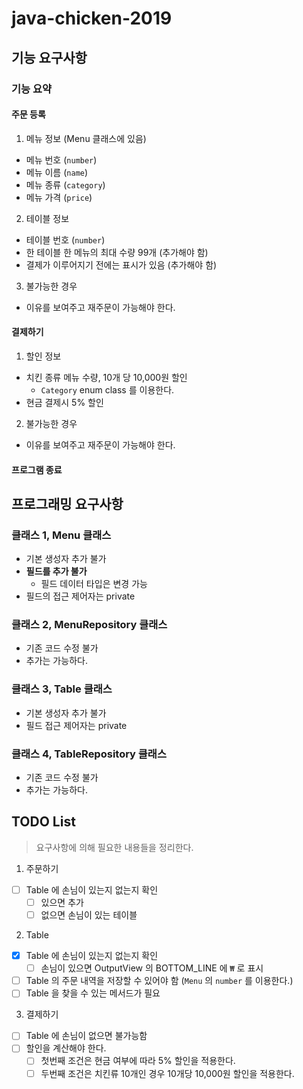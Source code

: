 # java-chicken-2019

## 기능 요구사항

### 기능 요약

#### 주문 등록
1. 메뉴 정보 (Menu 클래스에 있음)
- 메뉴 번호 (``number``)
- 메뉴 이름 (``name``)
- 메뉴 종류 (``category``)
- 메뉴 가격 (``price``)

2. 테이블 정보
- 테이블 번호 (``number``)
- 한 테이블 한 메뉴의 최대 수량 99개 (추가해야 함)
- 결제가 이루어지기 전에는 표시가 있음 (추가해야 함)

3. 불가능한 경우
- 이유를 보여주고 재주문이 가능해야 한다.

#### 결제하기
1. 할인 정보
- 치킨 종류 메뉴 수량, 10개 당 10,000원 할인
    - ``Category`` enum class 를 이용한다.
- 현금 결제시 5% 할인

2. 불가능한 경우
- 이유를 보여주고 재주문이 가능해야 한다.

#### 프로그램 종료

## 프로그래밍 요구사항

### 클래스 1, Menu 클래스

- 기본 생성자 추가 불가
- **필드를 추가 불가**
    - 필드 데이터 타입은 변경 가능
- 필드의 접근 제어자는 private

### 클래스 2, MenuRepository 클래스

- 기존 코드 수정 불가
- 추가는 가능하다.

### 클래스 3, Table 클래스

- 기본 생성자 추가 불가
- 필드 접근 제어자는 private 

### 클래스 4, TableRepository 클래스

- 기존 코드 수정 불가
- 추가는 가능하다.

## TODO List

> 요구사항에 의해 필요한 내용들을 정리한다.

1. 주문하기
- [ ] Table 에 손님이 있는지 없는지 확인
    - [ ] 있으면 추가
    - [ ] 없으면 손님이 있는 테이블

2. Table
- [x] Table 에 손님이 있는지 없는지 확인
    - [ ] 손님이 있으면 OutputView 의 BOTTOM_LINE 에 `₩` 로 표시
- [ ] Table 의 주문 내역을 저장할 수 있어야 함 (``Menu`` 의 ``number`` 를 이용한다.)
- [ ] Table 을 찾을 수 있는 메서드가 필요

3. 결제하기
- [ ] Table 에 손님이 없으면 불가능함
- [ ] 할인을 계산해야 한다.
    - [ ] 첫번째 조건은 현금 여부에 따라 5% 할인을 적용한다.
    - [ ] 두번째 조건은 치킨류 10개인 경우 10개당 10,000원 할인을 적용한다.